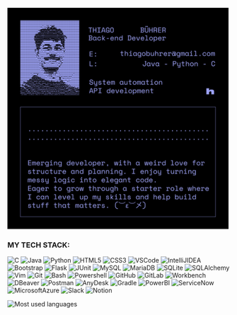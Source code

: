 <p align="left">
  <img src="images/github_prof.jpg" alt="Profile" width="500">
</p>

### MY TECH STACK:

![C](https://img.shields.io/badge/-C-000?&logo=C)
![Java](https://img.shields.io/badge/-Java-000?&logo=Java&logoColor=007396)
![Python](https://img.shields.io/badge/-Python-000?&logo=Python)
![HTML5](https://img.shields.io/badge/-HTML5-000?&logo=HTML5)
![CSS3](https://img.shields.io/badge/-CSS3-000?&logo=CSS3)
![VSCode](https://img.shields.io/badge/-VSCode-000?&logo=Visual-Studio-Code)
![IntelliJIDEA](https://img.shields.io/badge/-IntelliJIDEA-000?&logo=IntelliJ-IDEA)
![Bootstrap](https://img.shields.io/badge/-Bootstrap-000?&logo=Bootstrap)
![Flask](https://img.shields.io/badge/-Flask-000?&logo=Flask)
![JUnit](https://img.shields.io/badge/-JUnit-000?&logo=JUnit)
![MySQL](https://img.shields.io/badge/-MySQL-000?&logo=MySQL)
![MariaDB](https://img.shields.io/badge/-MariaDB-000?&logo=MariaDB)
![SQLite](https://img.shields.io/badge/-SQLite-000?&logo=SQLite)
![SQLAlchemy](https://img.shields.io/badge/-SQLAlchemy-000?&logo=SQLAlchemy)
![Vim](https://img.shields.io/badge/-Vim-000?&logo=Vim)
![Git](https://img.shields.io/badge/-Git-000?&logo=Git)
![Bash](https://img.shields.io/badge/-Bash-000?&logo=GNU-Bash)
![Powershell](https://img.shields.io/badge/-Powershell-000?&logo=Powershell)
![GitHub](https://img.shields.io/badge/-GitHub-000?&logo=GitHub)
![GitLab](https://img.shields.io/badge/-GitLab-000?&logo=GitLab)
![Workbench](https://img.shields.io/badge/-Workbench-000?&logo=MySQL-Workbench)
![DBeaver](https://img.shields.io/badge/-DBeaver-000?&logo=DBeaver)
![Postman](https://img.shields.io/badge/-Postman-000?&logo=Postman)
![AnyDesk](https://img.shields.io/badge/-AnyDesk-000?&logo=AnyDesk)
![Gradle](https://img.shields.io/badge/-Gradle-000?&logo=Gradle)
![PowerBI](https://img.shields.io/badge/-PowerBI-000?&logo=Power-BI)
![ServiceNow](https://img.shields.io/badge/-ServiceNow-000?&logo=ServiceNow)
![MicrosoftAzure](https://img.shields.io/badge/-MicrosoftAzure-000?&logo=Microsoft-Azure)
![Slack](https://img.shields.io/badge/-Slack-000?&logo=Slack)
![Notion](https://img.shields.io/badge/-Notion-000?&logo=Notion)<br>

<img src="https://github-readme-stats2-olive.vercel.app/api/top-langs/?username=ThiagoBuhrer&langs_count=6&card_width=500&bg_color=000000&text_color=0079fa&hide_border=true&layout=compact" alt="Most used languages" /> <br>





